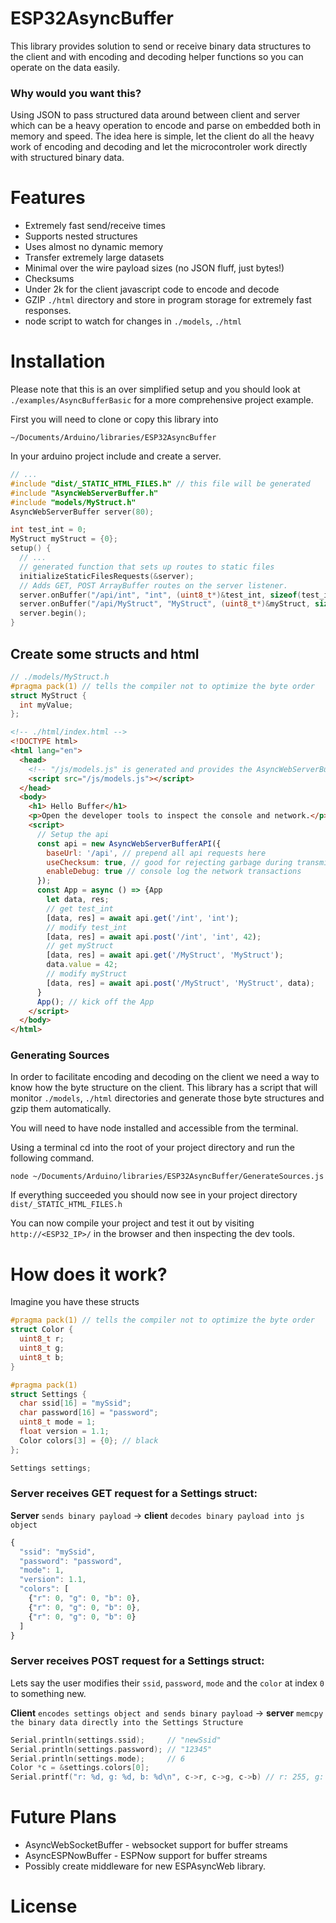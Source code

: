 # ESP32AsyncBuffer

This library provides solution to send or receive binary data structures to the client and with encoding and decoding helper functions so you can operate on the data easily.

### Why would you want this?
Using JSON to pass structured data around between client and server which can be a heavy operation to encode and parse on embedded both in memory and speed.
The idea here is simple, let the client do all the heavy work of encoding and decoding and let the microcontroler work directly with structured binary data.

# Features
- Extremely fast send/receive times
- Supports nested structures
- Uses almost no dynamic memory
- Transfer extremely large datasets
- Minimal over the wire payload sizes (no JSON fluff, just bytes!)
- Checksums
- Under 2k for the client javascript code to encode and decode
- GZIP `./html` directory and store in program storage for extremely fast responses.
- node script to watch for changes in `./models`, `./html`

# Installation
Please note that this is an over simplified setup and you should look at `./examples/AsyncBufferBasic` for a more comprehensive project example.

First you will need to clone or copy this library into 
```shell
~/Documents/Arduino/libraries/ESP32AsyncBuffer
```

In your arduino project include and create a server. 
```cpp
// ...
#include "dist/_STATIC_HTML_FILES.h" // this file will be generated
#include "AsyncWebServerBuffer.h"
#include "models/MyStruct.h"
AsyncWebServerBuffer server(80);

int test_int = 0;
MyStruct myStruct = {0};
setup() {
  // ...
  // generated function that sets up routes to static files
  initializeStaticFilesRequests(&server);
  // Adds GET, POST ArrayBuffer routes on the server listener.
  server.onBuffer("/api/int", "int", (uint8_t*)&test_int, sizeof(test_int) ); 
  server.onBuffer("/api/MyStruct", "MyStruct", (uint8_t*)&myStruct, sizeof(myStruct) ); 
  server.begin();
}
```

## Create some structs and html
```c++ 
// ./models/MyStruct.h
#pragma pack(1) // tells the compiler not to optimize the byte order
struct MyStruct {
  int myValue;
};
```
```html
<!-- ./html/index.html -->
<!DOCTYPE html>
<html lang="en">
  <head>
    <!-- "/js/models.js" is generated and provides the AsyncWebServerBufferAPI class. -->
    <script src="/js/models.js"></script>
  </head>
  <body>
    <h1> Hello Buffer</h1>
    <p>Open the developer tools to inspect the console and network.</p>
    <script>
      // Setup the api
      const api = new AsyncWebServerBufferAPI({
        baseUrl: '/api', // prepend all api requests here
        useChecksum: true, // good for rejecting garbage during transmission
        enableDebug: true // console log the network transactions
      });
      const App = async () => {App
        let data, res;
        // get test_int
        [data, res] = await api.get('/int', 'int');
        // modify test_int
        [data, res] = await api.post('/int', 'int', 42);
        // get myStruct
        [data, res] = await api.get('/MyStruct', 'MyStruct');
        data.value = 42;
        // modify myStruct
        [data, res] = await api.post('/MyStruct', 'MyStruct', data);
      }
      App(); // kick off the App
    </script>
  </body>
</html>
```

### Generating Sources
In order to facilitate encoding and decoding on the client we need a way to know how the byte structure on the client. This library has a script that will monitor `./models`, `./html` directories and generate those byte structures and gzip them automatically.

You will need to have node installed and accessible from the terminal.

Using a terminal cd into the root of your project directory and run the following command.
```shell
node ~/Documents/Arduino/libraries/ESP32AsyncBuffer/GenerateSources.js
```
If everything succeeded you should now see in your project directory `dist/_STATIC_HTML_FILES.h`

You can now compile your project and test it out by visiting `http://<ESP32_IP>/` in the browser and then inspecting the dev tools.


# How does it work?
Imagine you have these structs
```cpp
#pragma pack(1) // tells the compiler not to optimize the byte order
struct Color {
  uint8_t r;
  uint8_t g;
  uint8_t b;
}

#pragma pack(1)
struct Settings {
  char ssid[16] = "mySsid";
  char password[16] = "password";
  uint8_t mode = 1;
  float version = 1.1;
  Color colors[3] = {0}; // black
};

Settings settings;
```

### Server receives GET request for a Settings struct:
**Server** `sends binary payload` -> **client** `decodes binary payload into js object`
```js
{
  "ssid": "mySsid",
  "password": "password",
  "mode": 1,
  "version": 1.1,
  "colors": [
    {"r": 0, "g": 0, "b": 0},
    {"r": 0, "g": 0, "b": 0},
    {"r": 0, "g": 0, "b": 0}
  ]
}
```

### Server receives POST request for a Settings struct:
Lets say the user modifies their `ssid`, `password`, `mode` and the `color` at index `0` to something new.

**Client** `encodes settings object and sends binary payload` -> **server** `memcpy the binary data directly into the Settings Structure`
```cpp
Serial.println(settings.ssid);     // "newSsid"
Serial.println(settings.password); // "12345"
Serial.println(settings.mode);     // 6
Color *c = &settings.colors[0];
Serial.printf("r: %d, g: %d, b: %d\n", c->r, c->g, c->b) // r: 255, g: 0, b: 0 ... red :)
```

# Future Plans
- AsyncWebSocketBuffer - websocket support for buffer streams
- AsyncESPNowBuffer - ESPNow support for buffer streams
- Possibly create middleware for new ESPAsyncWeb library.


# License 
